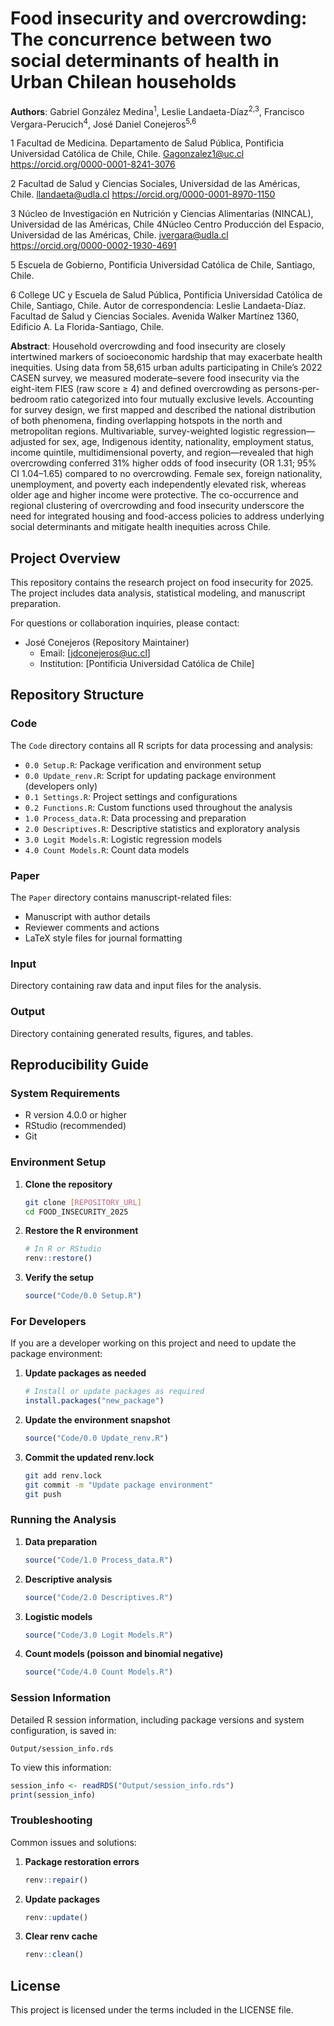 # Food insecurity and overcrowding: The concurrence between two social determinants of health in Urban Chilean households 

**Authors**: 
Gabriel González Medina<sup>1</sup>, Leslie Landaeta-Díaz<sup>2,3</sup>, Francisco Vergara-Perucich<sup>4</sup>, José Daniel Conejeros<sup>5,6</sup>

1 Facultad de Medicina. Departamento de Salud Pública, Pontificia Universidad Católica de Chile, Chile. Gagonzalez1@uc.cl https://orcid.org/0000-0001-8241-3076

2 Facultad de Salud y Ciencias Sociales, Universidad de las Américas, Chile. llandaeta@udla.cl https://orcid.org/0000-0001-8970-1150

3 Núcleo de Investigación en Nutrición y Ciencias Alimentarias (NINCAL), Universidad de las Américas, Chile
4Núcleo Centro Producción del Espacio, Universidad de las Américas, Chile. jvergara@udla.cl https://orcid.org/0000-0002-1930-4691

5 Escuela de Gobierno, Pontificia Universidad Católica de Chile, Santiago, Chile.

6 College UC y Escuela de Salud Pública, Pontificia Universidad Católica de Chile, Santiago, Chile.
Autor de correspondencia: Leslie Landaeta-Díaz. Facultad de Salud y Ciencias Sociales. Avenida Walker Martínez 1360, Edificio A. La Florida-Santiago, Chile.


**Abstract**: 
Household overcrowding and food insecurity are closely intertwined markers of socioeconomic hardship that may exacerbate health inequities. Using data from 58,615 urban adults participating in Chile’s 2022 CASEN survey, we measured moderate–severe food insecurity via the eight-item FIES (raw score ≥ 4) and defined overcrowding as persons-per-bedroom ratio categorized into four mutually exclusive levels. Accounting for survey design, we first mapped and described the national distribution of both phenomena, finding overlapping hotspots in the north and metropolitan regions. Multivariable, survey-weighted logistic regression—adjusted for sex, age, Indigenous identity, nationality, employment status, income quintile, multidimensional poverty, and region—revealed that high overcrowding conferred 31% higher odds of food insecurity (OR 1.31; 95% CI 1.04–1.65) compared to no overcrowding. Female sex, foreign nationality, unemployment, and poverty each independently elevated risk, whereas older age and higher income were protective. The co-occurrence and regional clustering of overcrowding and food insecurity underscore the need for integrated housing and food-access policies to address underlying social determinants and mitigate health inequities across Chile. 

## Project Overview
This repository contains the research project on food insecurity for 2025. The project includes data analysis, statistical modeling, and manuscript preparation.

For questions or collaboration inquiries, please contact:
- José Conejeros (Repository Maintainer)
  - Email: [jdconejeros@uc.cl]
  - Institution: [Pontificia Universidad Católica de Chile]

## Repository Structure

### Code
The `Code` directory contains all R scripts for data processing and analysis:
- `0.0 Setup.R`: Package verification and environment setup
- `0.0 Update_renv.R`: Script for updating package environment (developers only)
- `0.1 Settings.R`: Project settings and configurations
- `0.2 Functions.R`: Custom functions used throughout the analysis
- `1.0 Process_data.R`: Data processing and preparation
- `2.0 Descriptives.R`: Descriptive statistics and exploratory analysis
- `3.0 Logit Models.R`: Logistic regression models
- `4.0 Count Models.R`: Count data models

### Paper
The `Paper` directory contains manuscript-related files:
- Manuscript with author details
- Reviewer comments and actions
- LaTeX style files for journal formatting

### Input
Directory containing raw data and input files for the analysis.

### Output
Directory containing generated results, figures, and tables.

## Reproducibility Guide

### System Requirements
- R version 4.0.0 or higher
- RStudio (recommended)
- Git

### Environment Setup

1. **Clone the repository**
   ```bash
   git clone [REPOSITORY_URL]
   cd FOOD_INSECURITY_2025
   ```

2. **Restore the R environment**
   ```R
   # In R or RStudio
   renv::restore()
   ```

3. **Verify the setup**
   ```R
   source("Code/0.0 Setup.R")
   ```

### For Developers

If you are a developer working on this project and need to update the package environment:

1. **Update packages as needed**
   ```R
   # Install or update packages as required
   install.packages("new_package")
   ```

2. **Update the environment snapshot**
   ```R
   source("Code/0.0 Update_renv.R")
   ```

3. **Commit the updated renv.lock**
   ```bash
   git add renv.lock
   git commit -m "Update package environment"
   git push
   ```

### Running the Analysis

1. **Data preparation**
   ```R
   source("Code/1.0 Process_data.R")
   ```

2. **Descriptive analysis**
   ```R
   source("Code/2.0 Descriptives.R")
   ```

3. **Logistic models**
   ```R
   source("Code/3.0 Logit Models.R")
   ```

4. **Count models (poisson and binomial negative)**
   ```R
   source("Code/4.0 Count Models.R")
   ```

### Session Information

Detailed R session information, including package versions and system configuration, is saved in:
```
Output/session_info.rds
```

To view this information:

```R
session_info <- readRDS("Output/session_info.rds")
print(session_info)
```

### Troubleshooting

Common issues and solutions:

1. **Package restoration errors**
   ```R
   renv::repair()
   ```

2. **Update packages**
   ```R
   renv::update()
   ```

3. **Clear renv cache**
   ```R
   renv::clean()
   ```

## License
This project is licensed under the terms included in the LICENSE file.

